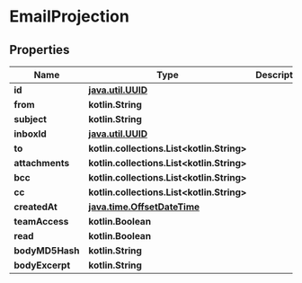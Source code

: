 
# EmailProjection

## Properties
Name | Type | Description | Notes
------------ | ------------- | ------------- | -------------
**id** | [**java.util.UUID**](java.util.UUID) |  |  [optional]
**from** | **kotlin.String** |  |  [optional]
**subject** | **kotlin.String** |  |  [optional]
**inboxId** | [**java.util.UUID**](java.util.UUID) |  |  [optional]
**to** | **kotlin.collections.List&lt;kotlin.String&gt;** |  |  [optional]
**attachments** | **kotlin.collections.List&lt;kotlin.String&gt;** |  |  [optional]
**bcc** | **kotlin.collections.List&lt;kotlin.String&gt;** |  |  [optional]
**cc** | **kotlin.collections.List&lt;kotlin.String&gt;** |  |  [optional]
**createdAt** | [**java.time.OffsetDateTime**](java.time.OffsetDateTime) |  |  [optional]
**teamAccess** | **kotlin.Boolean** |  |  [optional]
**read** | **kotlin.Boolean** |  |  [optional]
**bodyMD5Hash** | **kotlin.String** |  |  [optional]
**bodyExcerpt** | **kotlin.String** |  |  [optional]




